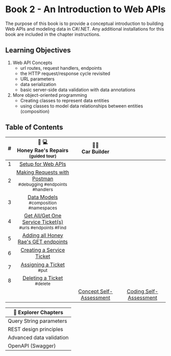 # Book 2 - An Introduction to Web APIs
The purpose of this book is to provide a conceptual introduction to building Web APIs and modeling data in C#/.NET. Any additional installations for this book are included in the chapter instructions.

## Learning Objectives

1. Web API Concepts
    <ul>
        <li>url routes, request handlers, endpoints</li>
        <li>the HTTP request/response cycle revisited</li>
        <li>URL parameters</li>
        <li>data serialization</li>
        <li>basic server-side data validation with data annotations</li>
    </ul>
1. More object-oriented programming
    <ul>
        <li>Creating classes to represent data entities</li>
        <li>using classes to model data relationships between entities (composition)</li>
    </ul>

## Table of Contents

|#|🍯 💻<br>  Honey Rae's Repairs<br> <sub>(guided tour)</sub> |🚙🚗 <br>Car Builder | |
|:-:|:-:|:-:|:-:|
|1|[Setup for Web APIs](./chapters/web-api-setup.md)|||
|2|[Making Requests with Postman](./chapters/testing-web-api.md)  <br><sub style="font-size: 0.85rem;">#debugging #endpoints #handlers</sub>|||
|3|[Data Models](./chapters/defining-types-honey-raes.md) <br><sub style="font-size: 0.85rem;">#composition #namespaces</sub>||| 
|4|[Get All/Get One Service Ticket(s)](./chapters/honey-raes-get-tickets.md) <br><sub style="font-size: 0.85rem;">#urls #endpoints #Find</sub>|||
|5|[Adding all Honey Rae's GET endpoints]()|||
|6| [Creating a Service Ticket]() |||
|7| [Assigning a Ticket]() <br><sub style="font-size: 0.85rem;">#put</sub>||
|8| [Deleting a Ticket]() <br><sub style="font-size: 0.85rem;">#delete</sub>||
|||[Concept Self-Assessment]()|[Coding Self-Assessment]()|

|:compass: Explorer Chapters|
|--|
|Query String parameters|
|REST design principles|
|Advanced data validation|
|OpenAPI (Swagger)|
